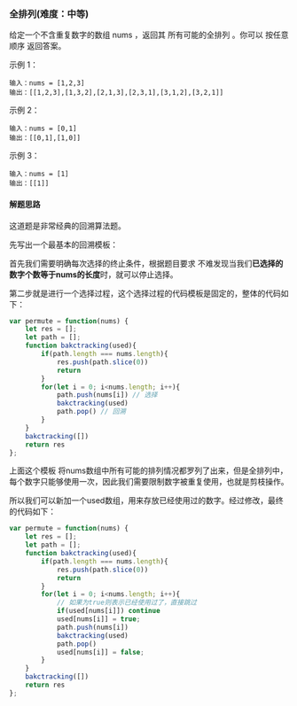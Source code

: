 ### 全排列(难度：中等)

给定一个不含重复数字的数组 nums ，返回其 所有可能的全排列 。你可以 按任意顺序 返回答案。

示例 1：
```
输入：nums = [1,2,3]
输出：[[1,2,3],[1,3,2],[2,1,3],[2,3,1],[3,1,2],[3,2,1]]
```
示例 2：
```
输入：nums = [0,1]
输出：[[0,1],[1,0]]
```
示例 3：
```
输入：nums = [1]
输出：[[1]]
```
#### 解题思路
这道题是非常经典的回溯算法题。
    
先写出一个最基本的回溯模板：
    
首先我们需要明确每次选择的终止条件，根据题目要求 不难发现当我们**已选择的数字个数等于nums的长度**时，就可以停止选择。
    
第二步就是进行一个选择过程，这个选择过程的代码模板是固定的，整体的代码如下：
```JavaScript
var permute = function(nums) {
    let res = [];
    let path = [];
    function bakctracking(used){
        if(path.length === nums.length){
            res.push(path.slice(0))
            return
        }
        for(let i = 0; i<nums.length; i++){
            path.push(nums[i]) // 选择
            bakctracking(used)
            path.pop() // 回溯
        }
    }
    bakctracking([])
    return res
};
```
上面这个模板 将nums数组中所有可能的排列情况都罗列了出来，但是全排列中，每个数字只能够使用一次，因此我们需要限制数字被重复使用，也就是剪枝操作。

所以我们可以新加一个used数组，用来存放已经使用过的数字。经过修改，最终的代码如下：

```JavaScript
var permute = function(nums) {
    let res = [];
    let path = [];
    function bakctracking(used){
        if(path.length === nums.length){
            res.push(path.slice(0))
            return
        }
        for(let i = 0; i<nums.length; i++){
        	// 如果为true则表示已经使用过了，直接跳过
            if(used[nums[i]]) continue
            used[nums[i]] = true;
            path.push(nums[i])
            bakctracking(used)
            path.pop()
            used[nums[i]] = false;
        }
    }
    bakctracking([])
    return res
};
```